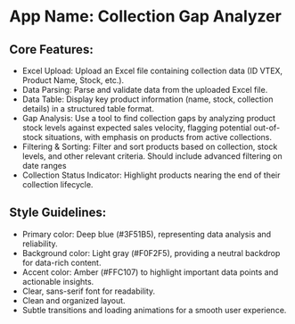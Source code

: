 # **App Name**: Collection Gap Analyzer

## Core Features:

- Excel Upload: Upload an Excel file containing collection data (ID VTEX, Product Name, Stock, etc.).
- Data Parsing: Parse and validate data from the uploaded Excel file.
- Data Table: Display key product information (name, stock, collection details) in a structured table format.
- Gap Analysis: Use a tool to find collection gaps by analyzing product stock levels against expected sales velocity, flagging potential out-of-stock situations, with emphasis on products from active collections.
- Filtering & Sorting: Filter and sort products based on collection, stock levels, and other relevant criteria. Should include advanced filtering on date ranges
- Collection Status Indicator: Highlight products nearing the end of their collection lifecycle.

## Style Guidelines:

- Primary color: Deep blue (#3F51B5), representing data analysis and reliability.
- Background color: Light gray (#F0F2F5), providing a neutral backdrop for data-rich content.
- Accent color: Amber (#FFC107) to highlight important data points and actionable insights.
- Clear, sans-serif font for readability.
- Clean and organized layout.
- Subtle transitions and loading animations for a smooth user experience.